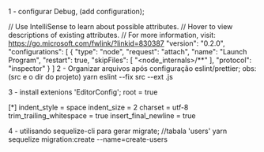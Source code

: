 1 - configurar Debug, (add configuration);

  // Use IntelliSense to learn about possible attributes.
  // Hover to view descriptions of existing attributes.
  // For more information, visit: https://go.microsoft.com/fwlink/?linkid=830387
  "version": "0.2.0",
  "configurations": [
    {
      "type": "node",
      "request": "attach",
      "name": "Launch Program",
      "restart": true,
      "skipFiles": [
        "<node_internals>/**"
      ],
      "protocol": "inspector"
    }
  ]
2 - Organizar arquivos após configuração eslint/prettier;
obs: (src e o dir do projeto)
yarn eslint --fix src --ext .js

3 - install extenions 'EditorConfig';
root = true

[*]
indent_style = space
indent_size = 2
charset = utf-8
trim_trailing_whitespace = true
insert_final_newline = true

4 - utilisando sequelize-cli para gerar migrate;
//tabala 'users'
yarn sequelize migration:create --name=create-users
